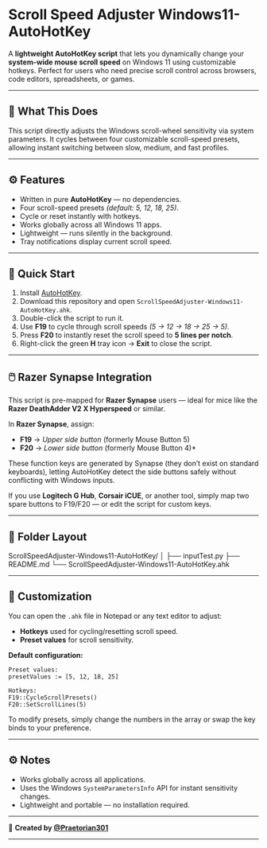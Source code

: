 # **Scroll Speed Adjuster Windows11-AutoHotKey**

A **lightweight AutoHotKey script** that lets you dynamically change your **system-wide mouse scroll speed** on Windows 11 using customizable hotkeys.
Perfect for users who need precise scroll control across browsers, code editors, spreadsheets, or games.

---

## 🧩 **What This Does**

This script directly adjusts the Windows scroll-wheel sensitivity via system parameters.
It cycles between four customizable scroll-speed presets, allowing instant switching between slow, medium, and fast profiles.

---

## ⚙️ **Features**

* Written in pure **AutoHotKey** — no dependencies.
* Four scroll-speed presets *(default: 5, 12, 18, 25)*.
* Cycle or reset instantly with hotkeys.
* Works globally across all Windows 11 apps.
* Lightweight — runs silently in the background.
* Tray notifications display current scroll speed.

---

## 🚀 **Quick Start**

1. Install [AutoHotKey](https://www.autohotkey.com/).
2. Download this repository and open `ScrollSpeedAdjuster-Windows11-AutoHotKey.ahk`.
3. Double-click the script to run it.
4. Use **F19** to cycle through scroll speeds *(5 → 12 → 18 → 25 → 5)*.
5. Press **F20** to instantly reset the scroll speed to **5 lines per notch**.
6. Right-click the green **H** tray icon → **Exit** to close the script.

---

## 🖱️ **Razer Synapse Integration**

This script is pre-mapped for **Razer Synapse** users — ideal for mice like the **Razer DeathAdder V2 X Hyperspeed** or similar.

In **Razer Synapse**, assign:

* **F19** → *Upper side button* (formerly Mouse Button 5)
* **F20** → *Lower side button* (formerly Mouse Button 4)*

These function keys are generated by Synapse (they don’t exist on standard keyboards), letting AutoHotKey detect the side buttons safely without conflicting with Windows inputs.

If you use **Logitech G Hub**, **Corsair iCUE**, or another tool, simply map two spare buttons to F19/F20 — or edit the script for custom keys.

---

## 📂 **Folder Layout**

ScrollSpeedAdjuster-Windows11-AutoHotKey/
│
├── inputTest.py
├── README.md
└── ScrollSpeedAdjuster-Windows11-AutoHotKey.ahk

---

## 🧠 **Customization**

You can open the `.ahk` file in Notepad or any text editor to adjust:

* **Hotkeys** used for cycling/resetting scroll speed.
* **Preset values** for scroll sensitivity.

**Default configuration:**

```ahk
Preset values:
presetValues := [5, 12, 18, 25]

Hotkeys:
F19::CycleScrollPresets()
F20::SetScrollLines(5)
```

To modify presets, simply change the numbers in the array or swap the key binds to your preference.

---

## ⚙️ **Notes**

* Works globally across all applications.
* Uses the Windows `SystemParametersInfo` API for instant sensitivity changes.
* Lightweight and portable — no installation required.


---

👤 **Created by [@Praetorian301](https://github.com/Praetorian301)**

---

